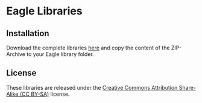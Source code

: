 # Eagle Libraries


## Installation
Download the complete libraries [here](https://github.com/dadamachines/eagle-libs/archive/master.zip) and copy the content of the ZIP-Archive to your Eagle library folder.


## License
These libraries are released under the [Creative Commons Attribution Share-Alike (CC BY-SA)](https://creativecommons.org/licenses/by-sa/4.0/) license.
